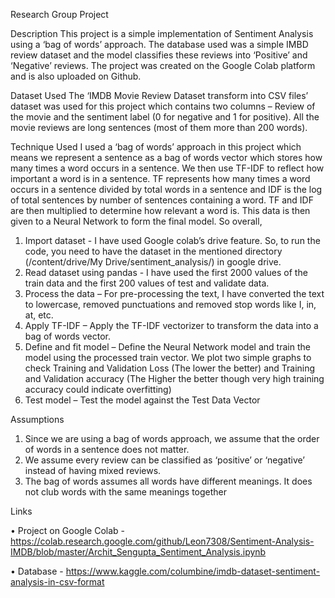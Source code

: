Research Group Project

Description 
This project is a simple implementation of Sentiment Analysis using a ‘bag of words’ approach. The database used was a simple IMBD review dataset and the model classifies these reviews into ‘Positive’ and ‘Negative’ reviews.  The project was created on the Google Colab platform and is also uploaded on Github. 

Dataset Used 
The ‘IMDB Movie Review Dataset transform into CSV files’ dataset was used for this project which contains two columns – Review of the movie and the sentiment label (0 for negative and 1 for positive). All the movie reviews are long sentences (most of them more than 200 words). 

Technique Used
I used a ‘bag of words’ approach in this project which means we represent a sentence as a bag of words vector which stores how many times a word occurs in a sentence. We then use TF-IDF to reflect how important a word is in a sentence. TF represents how many times a word occurs in a sentence divided by total words in a sentence and IDF is the log of total sentences by number of sentences containing a word. TF and IDF are then multiplied to determine how relevant a word is. This data is then given to a Neural Network to form the final model. So overall,
1.	Import dataset - I have used Google colab’s drive feature. So, to run the code, you need to have the dataset in the mentioned directory (/content/drive/My Drive/sentiment_analysis/) in google drive. 
2.	Read dataset using pandas - I have used the first 2000 values of the train data and the first 200 values of test and validate data. 
3.	Process the data – For pre-processing the text, I have converted the text to lowercase, removed punctuations and removed stop words like I, in, at, etc. 
4.	Apply TF-IDF – Apply the TF-IDF vectorizer to transform the data into a bag of words vector.
5.	Define and fit model – Define the Neural Network model and train the model using the processed train vector. We plot two simple graphs to check Training and Validation Loss (The lower the better) and Training and Validation accuracy (The Higher the better though very high training accuracy could indicate overfitting)
6.	Test model – Test the model against the Test Data Vector





Assumptions 
1.	Since we are using a bag of words approach, we assume that the order of words in a sentence does not matter. 
2.	We assume every review can be classified as ‘positive’ or ‘negative’ instead of having mixed reviews. 
3.	The bag of words assumes all words have different meanings. It does not club words with the same meanings together 

Links

•	Project on Google Colab - https://colab.research.google.com/github/Leon7308/Sentiment-Analysis-IMDB/blob/master/Archit_Sengupta_Sentiment_Analysis.ipynb

•	Database - https://www.kaggle.com/columbine/imdb-dataset-sentiment-analysis-in-csv-format
